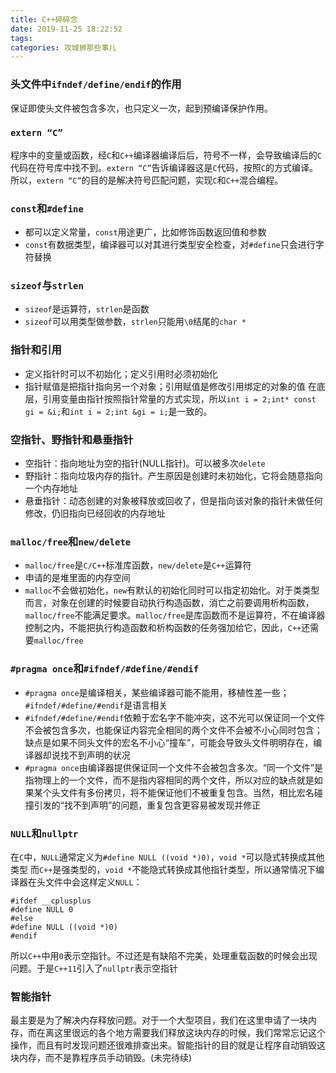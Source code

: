 ```yaml
---
title: C++碎碎念
date: 2019-11-25 18:22:52
tags:
categories: 攻城狮那些事儿
---
```


### 头文件中`ifndef/define/endif`的作用
保证即使头文件被包含多次，也只定义一次，起到预编译保护作用。

<!--more-->

### `extern “C”`
程序中的变量或函数，经`C`和`C++`编译器编译后后，符号不一样，会导致编译后的`C`代码在符号库中找不到。`extern “C”`告诉编译器这是`C`代码，按照`C`的方式编译。
所以，`extern “C”`的目的是解决符号匹配问题，实现`C`和`C++`混合编程。


### `const`和`#define`
- 都可以定义常量，`const`用途更广，比如修饰函数返回值和参数
- `const`有数据类型，编译器可以对其进行类型安全检查，对`#define`只会进行字符替换

### `sizeof`与`strlen`
- `sizeof`是运算符，`strlen`是函数
- `sizeof`可以用类型做参数，`strlen`只能用`\0`结尾的`char *`

### 指针和引用
- 定义指针时可以不初始化；定义引用时必须初始化
- 指针赋值是把指针指向另一个对象；引用赋值是修改引用绑定的对象的值
在底层，引用变量由指针按照指针常量的方式实现，所以`int i = 2;int* const gi = &i;`和`int i = 2;int &gi = i;`是一致的。

### 空指针、野指针和悬垂指针
- 空指针：指向地址为空的指针(NULL指针)。可以被多次`delete`
- 野指针：指向垃圾内存的指针。产生原因是创建时未初始化，它将会随意指向一个内存地址
- 悬垂指针：动态创建的对象被释放或回收了，但是指向该对象的指针未做任何修改，仍旧指向已经回收的内存地址

### `malloc/free`和`new/delete`
- `malloc/free`是`C/C++`标准库函数，`new/delete`是`C++`运算符
- 申请的是堆里面的内存空间
- `malloc`不会做初始化，`new`有默认的初始化同时可以指定初始化。对于类类型而言，对象在创建的时候要自动执行构造函数，消亡之前要调用析构函数，`malloc/free`不能满足要求。`malloc/free`是库函数而不是运算符，不在编译器控制之内，不能把执行构造函数和析构函数的任务强加给它，因此，`C++`还需要`malloc/free`

### `#pragma once`和`#ifndef/#define/#endif`
- `#pragma once`是编译相关，某些编译器可能不能用，移植性差一些；`#ifndef/#define/#endif`是语言相关
- `#ifndef/#define/#endif`依赖于宏名字不能冲突，这不光可以保证同一个文件不会被包含多次，也能保证内容完全相同的两个文件不会被不小心同时包含；缺点是如果不同头文件的宏名不小心“撞车”，可能会导致头文件明明存在，编译器却说找不到声明的状况
- `#pragma once`由编译器提供保证同一个文件不会被包含多次。“同一个文件”是指物理上的一个文件，而不是指内容相同的两个文件，所以对应的缺点就是如果某个头文件有多份拷贝，将不能保证他们不被重复包含。当然，相比宏名碰撞引发的“找不到声明”的问题，重复包含更容易被发现并修正

### `NULL`和`nullptr`
在`C`中，`NULL`通常定义为`#define NULL ((void *)0)`，`void *`可以隐式转换成其他类型
而`C++`是强类型的，`void *`不能隐式转换成其他指针类型，所以通常情况下编译器在头文件中会这样定义`NULL`：
```
#ifdef __cplusplus
#define NULL 0
#else
#define NULL ((void *)0)
#endif
```
所以`C++`中用`0`表示空指针。不过还是有缺陷不完美，处理重载函数的时候会出现问题。于是`C++11`引入了`nullptr`表示空指针

### 智能指针
最主要是为了解决内存释放问题。对于一个大型项目，我们在这里申请了一块内存，而在离这里很远的各个地方需要我们释放这块内存的时候，我们常常忘记这个操作，而且有时发现问题还很难排查出来。智能指针的目的就是让程序自动销毁这块内存，而不是靠程序员手动销毁。(未完待续)

